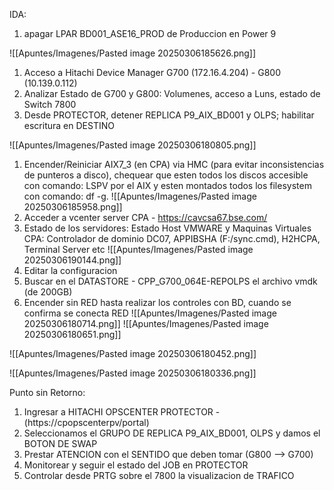IDA:
1) apagar LPAR BD001_ASE16_PROD de Produccion en Power 9

![[Apuntes/Imagenes/Pasted image 20250306185626.png]]

1) Acceso a Hitachi Device Manager G700 (172.16.4.204) - G800 (10.139.0.112)
2) Analizar Estado de G700 y G800: Volumenes, acceso a Luns, estado de Switch 7800
3) Desde PROTECTOR, detener REPLICA P9_AIX_BD001 y OLPS; habilitar escritura en DESTINO

![[Apuntes/Imagenes/Pasted image 20250306180805.png]]
1) Encender/Reiniciar AIX7_3 (en CPA) via HMC (para evitar inconsistencias de punteros a disco), chequear que esten todos los discos accesible con comando: LSPV por el AIX y esten montados todos los filesystem con comando: df -g. 
![[Apuntes/Imagenes/Pasted image 20250306185958.png]]
1) Acceder a vcenter server CPA - https://cavcsa67.bse.com/
2) Estado de los servidores: Estado Host VMWARE y Maquinas Virtuales CPA: Controlador de dominio DC07, APPIBSHA (F:/sync.cmd), H2HCPA, Terminal Server etc
![[Apuntes/Imagenes/Pasted image 20250306190144.png]]
1) Editar la configuracion
2) Buscar en el DATASTORE - CPP_G700_064E-REPOLPS el archivo vmdk (de 200GB)
3) Encender sin RED hasta realizar los controles con BD, cuando se confirma se conecta RED
![[Apuntes/Imagenes/Pasted image 20250306180714.png]]
![[Apuntes/Imagenes/Pasted image 20250306180651.png]]

![[Apuntes/Imagenes/Pasted image 20250306180452.png]]

![[Apuntes/Imagenes/Pasted image 20250306180336.png]]

Punto sin Retorno:
1) Ingresar a HITACHI OPSCENTER PROTECTOR -  (https://cpopscenterpv/portal)
2) Seleccionamos el GRUPO DE REPLICA P9_AIX_BD001, OLPS y damos el BOTON DE SWAP
3) Prestar ATENCION con el SENTIDO que deben tomar (G800 --> G700)
4) Monitorear y seguir el estado del JOB en PROTECTOR
5) Controlar desde PRTG sobre el 7800 la visualizacion de TRAFICO
